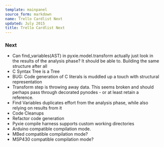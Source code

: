 ```yaml
---
template: mainpanel
source_form: markdown
name: Trello Cardlist Next
updated: July 2015
title: Trello Cardlist Next
---
```

### Next

* Can find_variables(AST) in pyxie.model.transform actually just look in the results of the analysis phase? It should be able to. Building the same structure after all
* C Syntax Tree is a Tree
* BUG: Code generation of C literals is muddled up a touch with structural representation
* Transform step is throwing away data. This seems broken and should perhaps pass through decorated pynodes - or at least retain a reference.
* Find Variables duplicates effort from the analysis phase, while also relying on results from it
* Code Cleanups
* Refactor code generation
* Pyxie compile harness supports custom working directories
* Arduino compatible compilation mode.
* MBed compatible compilation mode?
* MSP430 compatible compilation mode?
